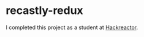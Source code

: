 # recastly-redux
I completed this project as a student at <a href="https://www.hackreactor.com">Hackreactor</a>.
